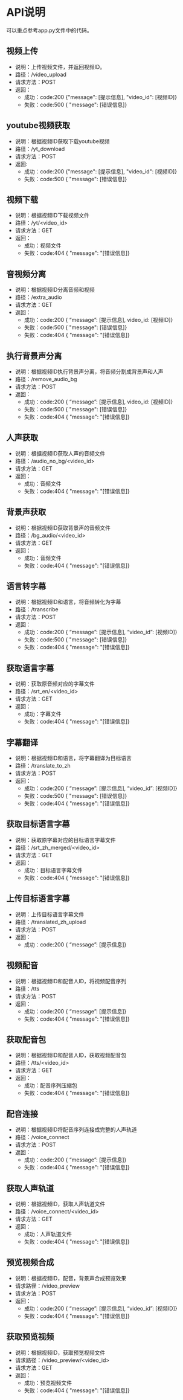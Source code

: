 # API说明
可以重点参考app.py文件中的代码。

## 视频上传
- 说明：上传视频文件，并返回视频ID。
- 路径：/video_upload
- 请求方法：POST
- 返回：
    - 成功：code:200 {"message": \[提示信息\], "video_id": \[视频ID\]}
    - 失败：code:500 { "message": \[错误信息\]}

## youtube视频获取
- 说明：根据视频ID获取下载youtube视频
- 路径：/yt_download
- 请求方法：POST
- 返回:
    - 成功：code:200 {"message": \[提示信息\], "video_id": \[视频ID\]}
    - 失败：code:500 { "message": \[错误信息\]}

## 视频下载
- 说明：根据视频ID下载视频文件
- 路径：/yt/<video_id>
- 请求方法：GET
- 返回：
    - 成功：视频文件
    - 失败：code:404 { "message": "\[错误信息\]}

## 音视频分离
- 说明：根据视频ID分离音频和视频
- 路径：/extra_audio
- 请求方法：GET
- 返回：
    - 成功：code:200 { “message”: \[提示信息\], video_id: \[视频ID\]}
    - 失败：code:500 { "message": \[错误信息\]}
    - 失败：code:404 { "message": "\[错误信息\]}

## 执行背景声分离
- 说明：根据视频ID执行背景声分离，将音频分割成背景声和人声
- 路径：/remove_audio_bg
- 请求方法：POST
- 返回：
    - 成功：code:200 { “message”: \[提示信息\], video_id: \[视频ID\]}
    - 失败：code:500 { "message": \[错误信息\]}
    - 失败：code:404 { "message": "\[错误信息\]}

## 人声获取
- 说明：根据视频ID获取人声的音频文件
- 路径：/audio_no_bg/<video_id>
- 请求方法：GET
- 返回：
    - 成功：音频文件
    - 失败：code:404 { "message": "\[错误信息\]}

## 背景声获取
- 说明：根据视频ID获取背景声的音频文件
- 路径：/bg_audio/<video_id>
- 请求方法：GET
- 返回：
    - 成功：音频文件
    - 失败：code:404 { "message": "\[错误信息\]}

## 语言转字幕
- 说明：根据视频ID和语言，将音频转化为字幕
- 路径：/transcribe
- 请求方法：POST
- 返回：
    - 成功：code:200 { “message”: \[提示信息\], “video_id”: \[视频ID\]}
    - 失败：code:500 { "message": \[错误信息\]}
    - 失败：code:404 { "message": "\[错误信息\]}

## 获取语言字幕
- 说明：获取原音频对应的字幕文件
- 路径：/srt_en/<video_id>
- 请求方法：GET
- 返回：
    - 成功：字幕文件
    - 失败：code:404 { "message": "\[错误信息\]}

## 字幕翻译
- 说明：根据视频ID和语言，将字幕翻译为目标语言
- 路径：/translate_to_zh
- 请求方法：POST
- 返回：
    - 成功：code:200 { “message”: \[提示信息\], “video_id”: \[视频ID\]}
    - 失败：code:500 { "message": \[错误信息\]}
    - 失败：code:404 { "message": "\[错误信息\]}

## 获取目标语言字幕
- 说明：获取原字幕对应的目标语言字幕文件
- 路径：/srt_zh_merged/<video_id>
- 请求方法：GET
- 返回：
    - 成功：目标语言字幕文件
    - 失败：code:404 { "message": "\[错误信息\]}

## 上传目标语言字幕
- 说明：上传目标语言字幕文件
- 路径：/translated_zh_upload
- 请求方法：POST
- 返回：
    - 成功：code:200 { “message”: \[提示信息\]}

## 视频配音
- 说明：根据视频ID和配音人ID，将视频配音序列
- 路径：/tts
- 请求方法：POST
- 返回：
    - 成功：code:200 { “message”: \[提示信息\]}
    - 失败：code:404 { "message": "\[错误信息\]}

## 获取配音包
- 说明：根据视频ID和配音人ID，获取视频配音包
- 路径：/tts/<video_id>
- 请求方法：GET
- 返回：
    - 成功：配音序列压缩包
    - 失败：code:404 { "message": "\[错误信息\]}

## 配音连接
- 说明：根据视频ID将配音序列连接成完整的人声轨道
- 路径：/voice_connect
- 请求方法：POST
- 返回：
    - 成功：code:200 { “message”: \[提示信息\]}
    - 失败：code:404 { "message": "\[错误信息\]}

## 获取人声轨道
- 说明：根据视频ID，获取人声轨道文件
- 路径：/voice_connect/<video_id>
- 请求方法：GET
- 返回：
    - 成功：人声轨道文件
    - 失败：code:404 { "message": "\[错误信息\]}

## 预览视频合成
- 说明：根据视频ID，配音，背景声合成预览效果
- 请求路径：/video_preview
- 请求方法：POST
- 返回：
    - 成功：code:200 { “message”: \[提示信息\], “video_id”: \[视频ID\]}
    - 失败：code:404 { "message": "\[错误信息\]}

## 获取预览视频
- 说明：根据视频ID，获取预览视频文件
- 请求路径：/video_preview/<video_id>
- 请求方法：GET
- 返回：
    - 成功：预览视频文件
    - 失败：code:404 { "message": "\[错误信息\]}